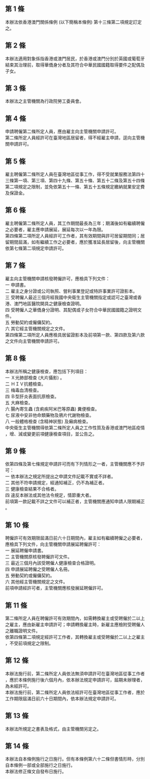 第 1 條
-------
本辦法依香港澳門關係條例 (以下簡稱本條例) 第十三條第二項規定訂定  
之。

第 2 條
-------
本辦法適用對象係指香港或澳門居民，於香港或澳門分別於英國或葡萄牙  
結束其治理前，取得華僑身分者及其符合中華民國國籍取得要件之配偶及  
子女。

第 3 條
-------
本辦法之主管機關為行政院勞工委員會。

第 4 條
-------
申請聘僱第二條所定人員，應由雇主向主管機關申請許可。  
第二條所定人員經許可在臺灣地區居留者，得不經雇主申請，逕向主管機  
關申請許可。

第 5 條
-------
雇主聘僱第二條所定人員在臺灣地區從事工作，得不受就業服務法第四十  
三條第一項、第三項、第四十九條、第五十條、第五十二條及第五十四條  
第二項規定之限制，並免依第五十一條、第五十五條規定繳納就業安定費  
及保證金。

第 6 條
-------
雇主聘僱第二條所定人員，其工作期間最長為三年；期滿後如有繼續聘僱  
之必要者，雇主應申請展延，展延每次以一年為限。  
第四條第二項所定人員經許可工作者，其有效期間與許可居留期間同；居  
留期間屆滿，如有繼續工作之必要者，應於獲准延長居留後，向主管機關  
依第七條第二項規定申請許可。

第 7 條
-------
雇主向主管機關申請核發聘僱許可，應檢具下列文件：  
一  申請書。  
二  雇主之身分證或公司執照、營利事業登記或特許事業許可證影本。  
三  受聘僱人最近三個月經我國中央衛生主管機關指定或認可之臺灣或香  
    港、澳門地區醫院開具之健康檢查證明。  
四  受聘僱人之華僑身分證明、其配偶或子女符合中華民國國籍之證明文  
    件。  
五  勞動契約或僱傭契約。  
六  其它經主管機關規定之文件。  
第四條第二項所定人員應檢具居留證影本及前項第一款、第四款及第六款  
之文件向主管機關申請許可。

第 8 條
-------
本辦法所稱之健康檢查，應包括下列項目：  
一  Ｘ光肺部檢查 (大片攝影) 。  
二  ＨＩＶ抗體檢查。  
三  梅毒血清檢查。  
四  Ｂ型肝炎表面抗原檢查。  
五  大麻檢查。  
六  腸內寄生蟲 (含痢疾阿米巴等原蟲) 糞便檢查。  
七  尿液中安非他命類藥物及鴉片代謝物檢查。  
八  一般體格檢查 (含精神狀態) 及癩病檢查。  
中央衛生主管機關得依第二條所定人員之工作性質及香港或澳門地區疫情  
，增、減或變更前項健康檢查項目，並公告之。

第 9 條
-------
依第四條及第七條規定申請許可而有下列情形之一者，主管機關應不予許  
可：  
一  依本辦法之規定所提出之申請文件記載不實或不詳者。  
二  其他不符申請規定，經通知補正，仍不為補正者。  
三  健康檢查結果不合格者。  
四  違反本辦法或其他法令規定，情節重大者。  
前項第一款記載不詳之文件可以補正者，主管機關應通知申請人限期補正  
。

第 10 條
--------
聘僱許可有效期限屆滿日前六十日期間內，雇主如有繼續聘僱之必要者，  
應檢具下列文件，向主管機關申請展延聘僱許可：  
一  展延聘僱申請書。  
二  主管機關原核發聘僱許可文件。  
三  最近三個月內該受聘僱人健康檢查合格證明。  
四  申請展延聘僱之受聘僱人名冊。  
五  勞動契約或僱傭契約。  
六  其他經主管機關規定之文件。  
前項申請經許可者，主管機關應核發展延聘僱許可。

第 11 條
--------
第二條所定人員在聘僱許可有效期間內，如需轉換雇主或受聘僱於二以上  
之雇主，應由新雇主申請許可；申請轉換雇主時，新雇主應檢附受聘僱人  
之離職證明文件。  
依第四條第二項規定經許可工作者，其轉換雇主或受聘僱於二以上之雇主  
，不受前項規定之限制。

第 12 條
--------
本辦法施行前，第二條所定人員依法無須申請許可在臺灣地區從事工作者  
，應於本條例施行後六個月內，依本辦法規定申請許可，屆期未辦理者，  
為未經許可。  
本辦法施行前，第二條所定人員依法經許可在臺灣地區從事工作者，應於  
工作期限屆滿日前六十日期間內，依本辦法規定申請許可。

第 13 條
--------
本辦法所規定之書表及格式，由主管機關另定之。

第 14 條
--------
本辦法自本條例施行之日施行。但有本條例第六十二條但書情形時，分別  
自本條例一部或全部施行之日施行。  
本辦法修正條文自發布日施行。

